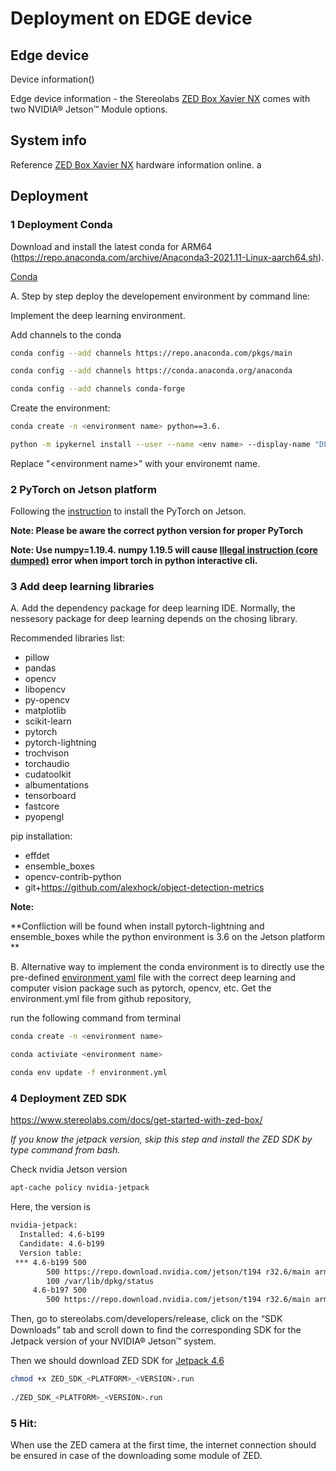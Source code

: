 # Deployment on EDGE device

## Edge device

Device information()


Edge device information - the Stereolabs [ZED Box Xavier NX](https://www.stereolabs.com/zed-box/) comes with two NVIDIA® Jetson™ Module options. 


## System info

Reference [ZED Box Xavier NX](https://www.stereolabs.com/zed-box/) hardware information online.
a

## Deployment 

### 1 Deployment Conda 

Download and install the latest conda for ARM64 (https://repo.anaconda.com/archive/Anaconda3-2021.11-Linux-aarch64.sh).

[Conda](https://docs.conda.io/projects/conda/en/latest/user-guide/install/linux.html)

A. Step by step deploy the developement environment by command line:

Implement the deep learning environment.

Add channels to the conda
```sh
conda config --add channels https://repo.anaconda.com/pkgs/main

conda config --add channels https://conda.anaconda.org/anaconda

conda config --add channels conda-forge

```

Create the environment:
```sh
conda create -n <environment name> python==3.6.

python -m ipykernel install --user --name <env name> --display-name "DL"
```

Replace "\<environment name>" with your environemt name.

### 2 PyTorch on Jetson platform

Following the [instruction](https://forums.developer.nvidia.com/t/pytorch-for-jetson-version-1-10-now-available/72048) to install the PyTorch on Jetson.

**Note: Please be aware the correct python version for proper PyTorch**

**Note: Use numpy=1.19.4. numpy 1.19.5 will cause [Illegal instruction (core dumped)](https://forums.developer.nvidia.com/t/illegal-instruction-core-dumped/165488) error when import torch in python interactive cli.**


### 3 Add deep learning libraries

A. Add the dependency package for deep learning IDE. Normally, the nessesory package for deep learning depends on the chosing library. 

Recommended libraries list:

- pillow
- pandas
- opencv
- libopencv
- py-opencv
- matplotlib
- scikit-learn
- pytorch
- pytorch-lightning
- trochvison
- torchaudio
- cudatoolkit
- albumentations
- tensorboard
- fastcore
- pyopengl

pip installation:
- effdet
- ensemble_boxes
- opencv-contrib-python
- git+https://github.com/alexhock/object-detection-metrics

**Note:**

**Confliction will be found when install pytorch-lightning and ensemble_boxes while the python environment is 3.6 on the Jetson platform **

B. Alternative way to implement the conda environment is to directly use the pre-defined [environment yaml](../environment.yml) file with the correct deep learning and computer vision package such as pytorch, opencv, etc. 
Get the environment.yml file from github repository,

run the following command from terminal
```sh
conda create -n <environment name>

conda activiate <environment name>

conda env update -f environment.yml    
```


### 4 Deployment ZED SDK

https://www.stereolabs.com/docs/get-started-with-zed-box/

*If you know the jetpack version, skip this step and install the ZED SDK by type command from bash.*

Check nvidia Jetson version

```sh
apt-cache policy nvidia-jetpack
```

Here, the version is 

```sh
nvidia-jetpack:
  Installed: 4.6-b199
  Candidate: 4.6-b199
  Version table:
 *** 4.6-b199 500
        500 https://repo.download.nvidia.com/jetson/t194 r32.6/main arm64 Packages
        100 /var/lib/dpkg/status
     4.6-b197 500
        500 https://repo.download.nvidia.com/jetson/t194 r32.6/main arm64 Packages

```


Then, go to stereolabs.com/developers/release, click on the “SDK Downloads” tab and scroll down to ﬁnd the corresponding SDK for the Jetpack version of your NVIDIA® Jetson™ system.

Then we should download ZED SDK for [Jetpack 4.6](https://download.stereolabs.com/zedsdk/3.6/jp46/jetsons)

```sh
chmod +x ZED_SDK_<PLATFORM>_<VERSION>.run
    
./ZED_SDK_<PLATFORM>_<VERSION>.run
```



### 5 Hit:
  When use the ZED camera at the first time, the internet connection should be ensured in case of the downloading some module of ZED.



